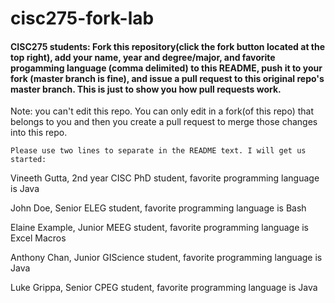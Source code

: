 # cisc275-fork-lab

#### CISC275 students: Fork this repository(click the fork button located at the top right), add your name, year and degree/major, and favorite progamming language (comma delimited) to this README, push it to your fork (master branch is fine), and issue a pull request to this original repo's master branch. This is just to show you how pull requests work. 

Note: you can't edit this repo. You can only edit in a fork(of this repo) that belongs to you and then you create a pull request to merge those changes into this repo.

```Please use two lines to separate in the README text. I will get us started:```

Vineeth Gutta, 2nd year CISC PhD student, favorite programming language is Java

John Doe, Senior ELEG student, favorite programming language is Bash

Elaine Example, Junior MEEG student, favorite programming language is Excel Macros


Anthony Chan, Junior GIScience student, favorite programming language is Java


Luke Grippa, Senior CPEG student, favorite programming language is Java
